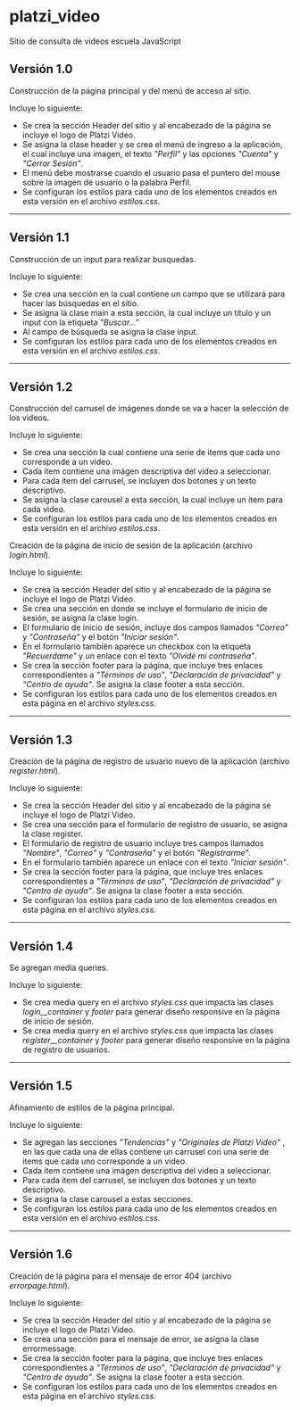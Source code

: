 # platzi_video
Sitio de consulta de videos escuela JavaScript

## Versión 1.0
Construcción de la página principal y del menú de acceso al sitio.

Incluye lo siguiente:
* Se crea la sección Header del sitio y al encabezado de la página se incluye el logo de Platzi Video. 
* Se asigna la clase header y se crea el menú de ingreso a la aplicación, el cual incluye una imagen, el texto *"Perfil"* y las opciones *"Cuenta"* y *"Cerrar Sesión"*.  
* El menú debe mostrarse cuando el usuario pasa el puntero del mouse sobre la imagen de usuario o la palabra Perfil.
* Se configuran los estilos para cada uno de los elementos creados en esta versión en el archivo *estilos.css*.

---------------------------
## Versión 1.1
Construcción de un input para realizar busquedas.

Incluye lo siguiente:
* Se crea una sección en la cual contiene un campo que se utilizará para hacer las búsquedas en el sitio. 
* Se asigna la clase main a esta sección, la cual incluye un título y un input con la etiqueta *"Buscar..."* 
* Al campo de búsqueda se asigna la clase input.
* Se configuran los estilos para cada uno de los elementos creados en esta versión en el archivo *estilos.css*.

---------------------------
## Versión 1.2
Construcción del carrusel de imágenes donde se va a hacer la selección de los videos.

Incluye lo siguiente:
* Se crea una sección la cual contiene una serie de items que cada uno corresponde a un video.
* Cada ítem contiene una imágen descriptiva del video a seleccionar.
* Para cada ítem del carrusel, se incluyen dos botones y un texto descriptivo. 
* Se asigna la clase carousel a esta sección, la cual incluye un ítem para cada video. 
* Se configuran los estilos para cada uno de los elementos creados en esta versión en el archivo *estilos.css*.


Creación de la página de inicio de sesión de la aplicación (archivo *login.html*).

Incluye lo siguiente:
* Se crea la sección Header del sitio y al encabezado de la página se incluye el logo de Platzi Video.
* Se crea una sección en donde se incluye el formulario de inicio de sesión, se asigna la clase login.
* El formulario de inicio de sesión, incluye dos campos llamados *"Correo"* y *"Contraseña"* y el botón 
  *"Iniciar sesión"*.
* En el formulario también aparece un checkbox con la etiqueta *"Recuerdame"* y un enlace con el texto 
  *"Olvidé mi contraseña"*.
* Se crea la sección footer para la página, que incluye tres enlaces correspondientes a *"Términos de uso"*,   *"Declaración de privacidad"* y *"Centro de ayuda"*. Se asigna la clase footer a esta sección.
* Se configuran los estilos para cada uno de los elementos creados en esta página en el archivo *styles.css*.

---------------------------
## Versión 1.3
Creación de la página de registro de usuario nuevo de la aplicación (archivo *register.html*).

Incluye lo siguiente:
* Se crea la sección Header del sitio y al encabezado de la página se incluye el logo de Platzi Video.
* Se crea una sección para el formulario de registro de usuario, se asigna la clase register.
* El formulario de registro de usuario incluye tres campos llamados *"Nombre"*, *"Correo"* y *"Contraseña"* y el botón *"Registrarme"*. 
* En el formulario también aparece un enlace con el texto *"Iniciar sesión"*.
* Se crea la sección footer para la página, que incluye tres enlaces correspondientes a *"Términos de uso"*,   *"Declaración de privacidad"* y *"Centro de ayuda"*. Se asigna la clase footer a esta sección.
* Se configuran los estilos para cada uno de los elementos creados en esta página en el archivo *styles.css*.

---------------------------
## Versión 1.4
Se agregan media queries.

Incluye lo siguiente:
* Se crea media query en el archivo *styles.css* que impacta las clases *login__container* y *footer* para generar diseño responsive en la página de inicio de sesión.
* Se crea media query en el archivo *styles.css* que impacta las clases *register__container* y *footer* para generar diseño responsive en la página de registro de usuarios.

---------------------------
## Versión 1.5
Afinamiento de estilos de la página principal.

Incluye lo siguiente:
* Se agregan las secciones *"Tendencias"* y *"Originales de Platzi Video"* , en las que cada una de ellas contiene un carrusel con una serie de items que cada uno corresponde a un video.
* Cada ítem contiene una imágen descriptiva del video a seleccionar.
* Para cada ítem del carrusel, se incluyen dos botones y un texto descriptivo. 
* Se asigna la clase carousel a estas secciones. 
* Se configuran los estilos para cada uno de los elementos creados en esta versión en el archivo *estilos.css*.

---------------------------
## Versión 1.6
Creación de la página para el mensaje de error 404 (archivo *errorpage.html*).

Incluye lo siguiente:
* Se crea la sección Header del sitio y al encabezado de la página se incluye el logo de Platzi Video.
* Se crea una sección para el mensaje de error, se asigna la clase errormessage.
* Se crea la sección footer para la página, que incluye tres enlaces correspondientes a *"Términos de uso"*,   *"Declaración de privacidad"* y *"Centro de ayuda"*. Se asigna la clase footer a esta sección.
* Se configuran los estilos para cada uno de los elementos creados en esta página en el archivo *styles.css*.

